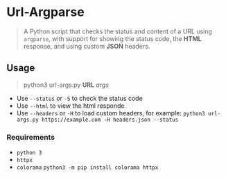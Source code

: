 # Url-Argparse
> A Python script that checks the status and content of a URL using `argparse`, with support for showing the status code, the **HTML** response, and using custom **JSON** headers.
## Usage
> python3 url-args.py **URL** *args*
- Use `--status` or `-S` to check the status code
- Use `--html` to view the html responde
- Use `--headers` or `-H` to load custom headers, for example: `python3 url-args.py https://example.com -H headers.json --status`
### Requirements
- `python 3`
- `httpx`
- `colorama`
`python3 -m pip install colorama httpx`
